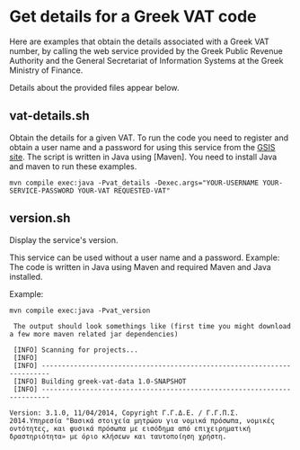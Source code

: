 # Get details for a Greek VAT code

Here are examples that obtain the details associated with
a Greek VAT number, by calling the web service provided by the Greek
Public Revenue Authority and the General Secretariat of Information
Systems at the Greek Ministry of Finance.

Details about the provided files appear below.

## vat-details.sh
Obtain the details for a given VAT.
To run the code you need to register and
obtain a user name and a password for
using this service from the
[GSIS site](https://www1.gsis.gr/webtax/wspublicreg).
The script is written in Java using [Maven]. You need to install Java and maven to run these examples.

```
mvn compile exec:java -Pvat_details -Dexec.args="YOUR-USERNAME YOUR-SERVICE-PASSWORD YOUR-VAT REQUESTED-VAT"
```
## version.sh
Display the service's version.

This service can be used without a user name and a password. Example:
The code is written in Java using Maven and required Maven and Java installed.

Example:
```
mvn compile exec:java -Pvat_version
```

```
 The output should look somethings like (first time you might download a few more maven related jar dependencies)
 
 [INFO] Scanning for projects...
 [INFO]                                                                         
 [INFO] ------------------------------------------------------------------------
 [INFO] Building greek-vat-data 1.0-SNAPSHOT
 [INFO] ------------------------------------------------------------------------

Version: 3.1.0, 11/04/2014, Copyright Γ.Γ.Δ.Ε. / Γ.Γ.Π.Σ. 2014.Υπηρεσία "Βασικά στοιχεία μητρώου για νομικά πρόσωπα, νομικές οντότητες, και φυσικά πρόσωπα με εισόδημα από επιχειρηματική δραστηριότητα» με όριο κλήσεων και ταυτοποίηση χρήστη. 
```

